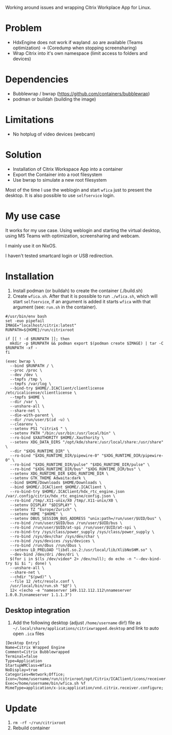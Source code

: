 Working around issues and wrapping Citrix Workplace App for Linux.


# Problem

- HdxEngine does not work if wayland .so are available (Teams optimization) → (Coredump when stopping screensharing)
- Wrap Citrix into it's own namespace (limit access to folders and devices)

# Dependencies

- Bubblewrap / bwrap (https://github.com/containers/bubblewrap)
- podman or buildah (building the image)

# Limitations

- No hotplug of video devices (webcam)

# Solution

- Installation of Citrix Workspace App into a container
- Export the Container into a root filesystem
- Use bwrap to simulate a new root filesystem

Most of the time I use the weblogin and start `wfica` just to present the desktop. It is also possible to use `selfservice` login.

# My use case

It works for my use case. Using weblogin and starting the virtual desktop, using MS Teams with optimization, screensharing and webcam.

I mainly use it on NixOS.

I haven't tested smartcard login or USB redirection.

# Installation

1. Install podman (or buildah) to create the container (./build.sh)
2. Create `wfica.sh`. After that it is possible to run `./wfica.sh`, which will start `selfservice`, if an argument is added it starts `wfica` with that argument (see: `run.sh` in the container).

```
#/usr/bin/env bash
set -euo pipefail
IMAGE="localhost/citrix:latest"
RUNPATH=${HOME}/run/citrixroot

if [[ ! -d $RUNPATH ]]; then
  mkdir -p $RUNPATH && podman export $(podman create $IMAGE) | tar -C $RUNPATH -xf -
fi

(exec bwrap \
  --bind $RUNPATH / \
  --proc /proc \
  --dev /dev \
  --tmpfs /tmp \
  --tmpfs /var/log \
  --bind-try $HOME/.ICAClient/clientlicense /etc/icalicense/clientlicense \
  --tmpfs $HOME \
  --dir /var \
  --unshare-all \
  --share-net \
  --die-with-parent \
  --dir /run/user/$(id -u) \
  --clearenv \
  --setenv PS1 "citrix$ " \
  --setenv PATH "/bin:/usr/bin:/usr/local/bin" \
  --ro-bind $XAUTHORITY $HOME/.Xauthority \
  --setenv XDG_DATA_DIRS "/opt/kde/share:/usr/local/share:/usr/share" \
  --dir "$XDG_RUNTIME_DIR" \
  --ro-bind "$XDG_RUNTIME_DIR/pipewire-0" "$XDG_RUNTIME_DIR/pipewire-0" \
  --ro-bind "$XDG_RUNTIME_DIR/pulse" "$XDG_RUNTIME_DIR/pulse" \
  --ro-bind "$XDG_RUNTIME_DIR/bus" "$XDG_RUNTIME_DIR/bus" \
  --setenv XDG_RUNTIME_DIR $XDG_RUNTIME_DIR \
  --setenv GTK_THEME Adwaita:dark \
  --bind $HOME/Downloads $HOME/Downloads \
  --bind $HOME/.ICAClient $HOME/.ICAClient \
  --ro-bind-try $HOME/.ICAClient/hdx_rtc_engine.json /var/.config/citrix/hdx_rtc_engine/config.json \
  --ro-bind /tmp/.X11-unix/X0 /tmp/.X11-unix/X0 \
  --setenv DISPLAY "$DISPLAY" \
  --setenv TZ "Europe/Zurich" \
  --setenv HOME "$HOME" \
  --setenv DBUS_SESSION_BUS_ADDRESS "unix:path=/run/user/$UID/bus" \
  --ro-bind /run/user/$UID/bus /run/user/$UID/bus \
  --ro-bind /run/user/$UID/at-spi /run/user/$UID/at-spi \
  --ro-bind-try /sys/class/power_supply /sys/class/power_supply \
  --ro-bind /sys/dev/char /sys/dev/char \
  --ro-bind /sys/devices /sys/devices \
  --ro-bind /run/dbus /run/dbus \
  --setenv LD_PRELOAD "libdl.so.2:/usr/local/lib/XlibNoSHM.so" \
  --dev-bind /dev/dri /dev/dri \
  $(for i in $(ls /dev/video* 2> /dev/null); do echo -n "--dev-bind-try $i $i "; done) \
  --unshare-all \
  --share-net \
  --chdir "$(pwd)" \
  --file 12 /etc/resolv.conf \
  /usr/local/bin/run.sh "$@") \
  12< <(echo -e "nameserver 149.112.112.112\nnameserver 1.0.0.3\nnameserver 1.1.1.3")
```

## Desktop integration

1. Add the following desktop (adjust `/home/username` dir!) file as `~/.local/share/applications/citrixwrapped.desktop` and link to auto open `.ica` files

```
[Desktop Entry]
Name=Citrix Wrapped Engine
Comment=Citrix Bubblewrapped
Terminal=false
Type=Application
StartupWMClass=Wfica
NoDisplay=true
Categories=Network;Office;
Icon=/home/username/run/citrixroot/opt/Citrix/ICAClient/icons/receiver.png
Exec=/home/username/bin/wfica.sh %f
MimeType=application/x-ica;application/vnd.citrix.receiver.configure;
```

# Update

1. `rm -rf ~/run/citrixroot`
2. Rebuild container

